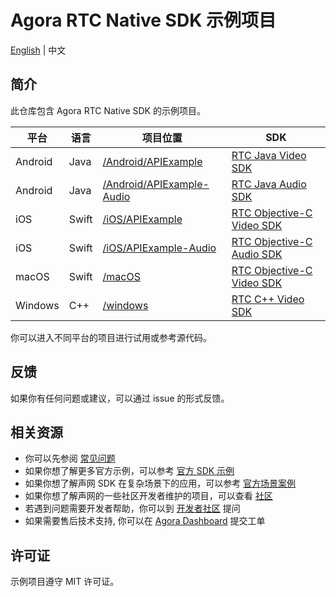 # Agora RTC Native SDK 示例项目

[English](README.md) | 中文

## 简介

此仓库包含 Agora RTC Native SDK 的示例项目。

| 平台 | 语言 | 项目位置     | SDK                                                                                                                             |
| -------- | -------- | -------------------- | ------------------------------------------------------------------------------------------------------------------------------- |
| Android  | Java     | [/Android/APIExample](/Android/APIExample) | [RTC Java Video SDK](https://docs.agora.io/cn/video-call-4.x/API%20Reference/java_ng/API/rtc_api_overview_ng.html) |
| Android | Java | [/Android/APIExample-Audio](/Android/APIExample-Audio) | [RTC Java Audio SDK](https://docs.agora.io/cn/voice-call-4.x/API%20Reference/java_ng/API/rtc_api_overview_ng.html) |
| iOS      | Swift    | [/iOS/APIExample](/iOS/APIExample) | [RTC Objective-C Video SDK](https://docs.agora.io/cn/video-call-4.x/API%20Reference/ios_ng/API/rtc_api_overview_ng.html) |
| iOS | Swift | [/iOS/APIExample-Audio](/iOS/APIExample-Audio) | [RTC Objective-C Audio SDK](https://docs.agora.io/cn/voice-call-4.x/API%20Reference/ios_ng/API/rtc_api_overview_ng.html) |
| macOS    | Swift    | [/macOS](/macOS)     | [RTC Objective-C Video SDK](https://docs.agora.io/cn/video-call-4.x/API%20Reference/mac_ng/API/rtc_api_overview_ng.html) |
| Windows  | C++      | [/windows](/windows) | [RTC C++ Video SDK](https://docs.agora.io/cn/video-call-4.x/API%20Reference/windows_ng/API/rtc_api_overview_ng.html) |

你可以进入不同平台的项目进行试用或参考源代码。

## 反馈

如果你有任何问题或建议，可以通过 issue 的形式反馈。

## 相关资源

- 你可以先参阅 [常见问题](https://docs.agora.io/cn/faq)
- 如果你想了解更多官方示例，可以参考 [官方 SDK 示例](https://github.com/AgoraIO)
- 如果你想了解声网 SDK 在复杂场景下的应用，可以参考 [官方场景案例](https://github.com/AgoraIO-usecase)
- 如果你想了解声网的一些社区开发者维护的项目，可以查看 [社区](https://github.com/AgoraIO-Community)
- 若遇到问题需要开发者帮助，你可以到 [开发者社区](https://rtcdeveloper.com/) 提问
- 如果需要售后技术支持, 你可以在 [Agora Dashboard](https://dashboard.agora.io) 提交工单

## 许可证

示例项目遵守 MIT 许可证。
